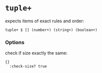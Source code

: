 # `tuple+`

expects items of exact rules and order:

```cirru
tuple+ $ [] (number+) (string+) (boolean+)
```

### Options

check if size exactly the same:

```cirru
{}
  :check-size? true
```

